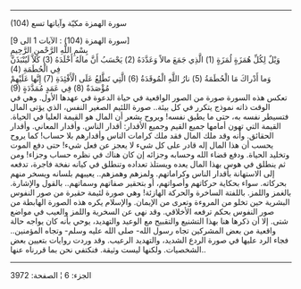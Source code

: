 ------------------------------------------------------------------------

(104) سورة الهمزة مكيّة وآياتها تسع  
  
\[سورة الهمزة (104) : الآيات 1 الى 9\]  
بِسْمِ اللَّهِ الرَّحْمنِ الرَّحِيمِ  
وَيْلٌ لِكُلِّ هُمَزَةٍ لُمَزَةٍ (1) الَّذِي جَمَعَ مالاً وَعَدَّدَهُ (2) يَحْسَبُ أَنَّ مالَهُ أَخْلَدَهُ (3) كَلاَّ
لَيُنْبَذَنَّ فِي الْحُطَمَةِ (4)  
وَما أَدْراكَ مَا الْحُطَمَةُ (5) نارُ اللَّهِ الْمُوقَدَةُ (6) الَّتِي تَطَّلِعُ عَلَى الْأَفْئِدَةِ (7)
إِنَّها عَلَيْهِمْ مُؤْصَدَةٌ (8) فِي عَمَدٍ مُمَدَّدَةٍ (9)  
تعكس هذه السورة صورة من الصور الواقعية في حياة الدعوة في عهدها الأول.
وهي في الوقت ذاته نموذج يتكرر في كل بيئة.. صورة اللئيم الصغير النفس،
الذي يؤتى المال فتسيطر نفسه به، حتى ما يطيق نفسه! ويروح يشعر أن المال هو
القيمة العليا في الحياة. القيمة التي تهون أمامها جميع القيم وجميع
الأقدار: أقدار الناس. وأقدار المعاني. وأقدار الحقائق. وأنه وقد ملك المال
فقد ملك كرامات الناس وأقدارهم بلا حساب! كما يروح يحسب أن هذا المال إله
قادر على كل شيء لا يعجز عن فعل شيء! حتى دفع الموت وتخليد الحياة. ودفع
قضاء الله وحسابه وجزائه إن كان هناك في نظره حساب وجزاء! ومن ثم ينطلق في
هوس بهذا المال يعده ويستلذ تعداده وتنطلق في كيانه نفخة فاجرة، تدفعه إلى
الاستهانة بأقدار الناس وكراماتهم. ولمزهم وهمزهم.. يعيبهم بلسانه ويسخر
منهم بحركاته. سواء بحكاية حركاتهم وأصواتهم، أو بتحقير صفاتهم وسماتهم..
بالقول والإشارة. بالغمز واللمز. باللفتة الساخرة والحركة الهازئة! وهي
صورة لئيمة حقيرة من صور النفوس البشرية حين تخلو من المروءة وتعرى من
الإيمان. والإسلام يكره هذه الصورة الهابطة من صور النفوس بحكم ترفعه
الأخلاقي. وقد نهى عن السخرية واللمز والعيب في مواضع شتى. إلا أن ذكرها
هنا بهذا التشنيع والتقبيح مع الوعيد والتهديد، يوحي بأنه كان يواجه حالة
واقعية من بعض المشركين تجاه رسول الله- صلى الله عليه وسلم- وتجاه
المؤمنين.. فجاء الرد عليها في صورة الردع الشديد، والتهديد الرعيب. وقد
وردت روايات بتعيين بعض الشخصيات. ولكنها ليست وثيقة. فنكتفي نحن بما
قررناه عنها..

------------------------------------------------------------------------

الجزء: 6 ¦ الصفحة: 3972
